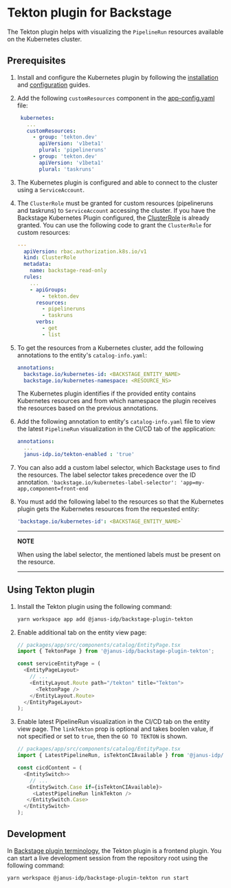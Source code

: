 # Tekton plugin for Backstage

The Tekton plugin helps with visualizing the `PipelineRun` resources available on the Kubernetes cluster.

## Prerequisites

1. Install and configure the Kubernetes plugin by following the [installation](https://backstage.io/docs/features/kubernetes/installation) and [configuration](https://backstage.io/docs/features/kubernetes/configuration) guides.

2. Add the following `customResources` component in the [app-config.yaml](https://backstage.io/docs/features/kubernetes/configuration#configuring-kubernetes-clusters) file:
   ```yaml
    kubernetes:
      ...
      customResources:
        - group: 'tekton.dev'
          apiVersion: 'v1beta1'
          plural: 'pipelineruns'
        - group: 'tekton.dev'
          apiVersion: 'v1beta1'
          plural: 'taskruns'
   ```
3. The Kubernetes plugin is configured and able to connect to the cluster using a `ServiceAccount`.
4. The `ClusterRole` must be granted for custom resources (pipelineruns and taskruns) to `ServiceAccount` accessing the cluster. If you have the Backstage Kubernetes Plugin configured, the [ClusterRole](https://backstage.io/docs/features/kubernetes/configuration#role-based-access-control) is already granted.
   You can use the following code to grant the `ClusterRole` for custom resources:

   ```yaml
   ---
     apiVersion: rbac.authorization.k8s.io/v1
     kind: ClusterRole
     metadata:
       name: backstage-read-only
     rules:
       ...
       - apiGroups:
           - tekton.dev
         resources:
           - pipelineruns
           - taskruns
         verbs:
           - get
           - list

   ```

5. To get the resources from a Kubernetes cluster, add the following annotations to the entity's `catalog-info.yaml`:

   ```yaml
   annotations:
     backstage.io/kubernetes-id: <BACKSTAGE_ENTITY_NAME>
     backstage.io/kubernetes-namespace: <RESOURCE_NS>
   ```

   The Kubernetes plugin identifies if the provided entity contains Kubernetes resources and from which namespace the plugin receives the resources based on the previous annotations.

6. Add the following annotation to entity's `catalog-info.yaml` file to view the latest `PipelineRun` visualization in the CI/CD tab of the application:
   ```yaml
   annotations:
     ...
     janus-idp.io/tekton-enabled : 'true'
   ```
7. You can also add a custom label selector, which Backstage uses to find the resources. The label selector takes precedence over the ID annotation.
   `'backstage.io/kubernetes-label-selector': 'app=my-app,component=front-end`
8. You must add the following label to the resources so that the Kubernetes plugin gets the Kubernetes resources from the requested entity:

   ```yaml
   'backstage.io/kubernetes-id': <BACKSTAGE_ENTITY_NAME>`
   ```

   ***

   **NOTE**

   When using the label selector, the mentioned labels must be present on the resource.

   ***

## Using Tekton plugin

1. Install the Tekton plugin using the following command:

   ```bash
   yarn workspace app add @janus-idp/backstage-plugin-tekton
   ```

2. Enable additional tab on the entity view page:

   ```ts
   // packages/app/src/components/catalog/EntityPage.tsx
   import { TektonPage } from '@janus-idp/backstage-plugin-tekton';

   const serviceEntityPage = (
     <EntityPageLayout>
       // ...
       <EntityLayout.Route path="/tekton" title="Tekton">
         <TektonPage />
       </EntityLayout.Route>
     </EntityPageLayout>
   );
   ```

3. Enable latest PipelineRun visualization in the CI/CD tab on the entity view page. The `linkTekton` prop is optional and takes boolen value, if not specified or set to `true`, then the `GO TO TEKTON` is shown.

   ```ts
   // packages/app/src/components/catalog/EntityPage.tsx
   import { LatestPipelineRun, isTektonCIAvailable } from '@janus-idp/backstage-plugin-tekton';

   const cicdContent = (
     <EntitySwitch>>
       // ...
      <EntitySwitch.Case if={isTektonCIAvailable}>
        <LatestPipelineRun linkTekton />
      </EntitySwitch.Case>
     </EntitySwitch>
   );
   ```

## Development

In [Backstage plugin terminology](https://backstage.io/docs/local-dev/cli-build-system#package-roles), the Tekton plugin is a frontend plugin. You can start a live development session from the repository root using the following command:

```
yarn workspace @janus-idp/backstage-plugin-tekton run start
```

